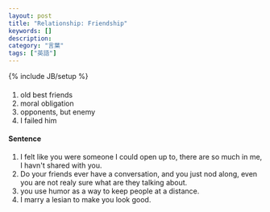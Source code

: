 ```yaml
---
layout: post
title: "Relationship: Friendship"
keywords: []
description: 
category: "言葉"
tags: ["英語"]
---
```

{% include JB/setup %}

####
1. old best friends
2. moral obligation
3. opponents, but enemy
4. I failed him

#### Sentence
1. I felt like you were someone I could open up to, there are so much in me, I
   havn't shared with you.
2. Do your friends ever have a conversation, and you just nod along, even you
   are not realy sure what are they talking about.
3. you use humor as a way to keep people at a distance.
4. I marry a lesian to make you look good.

